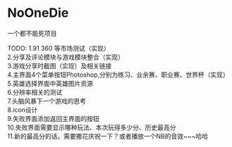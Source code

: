 NoOneDie
========

一个都不能死项目

TODO:
1.91 360 等市场测试（实现）<br/>
2.分享及评论模块与游戏模块整合（实现）<br/>
3.游戏分享时截图（实现）及相关链接<br/>
4.主界面4个菜单按钮Photoshop,分别为练习、业余赛、职业赛、世界杯（实现）<br/>
5.英雄选择界面中英雄图片资源<br/>
6.分辨率相关的测试<br/>
7.头脑风暴下一个游戏的思考<br/>
8.icon设计<br/>
9.失败界面添加返回主界面的按钮<br/>
10.失败界面需要显示哪种玩法、本次玩得多少分、历史最高分<br/>
11.新的最高分的话，需要撒花庆祝一下？或者播放一个NB的音效~~~哈哈<br/>
